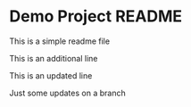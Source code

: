 # Demo Project README

This is a simple readme file

This is an additional line

This is an updated line

Just some updates on a branch